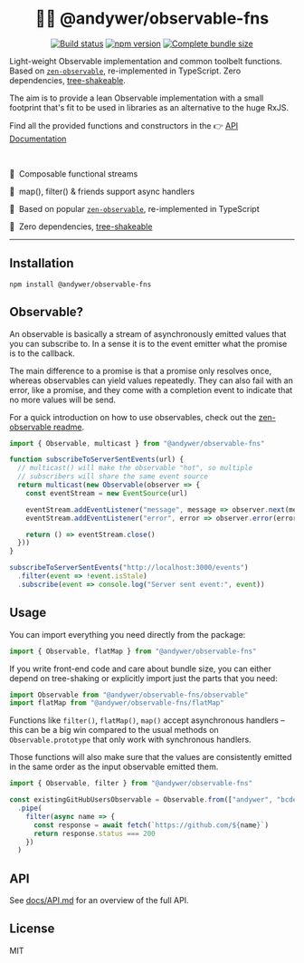 <h1 align="center">
  🕵️‍♀️ @andywer/observable-fns
</h1>

<p align="center">
  <a href="https://travis-ci.org/andywer/observable-fns" target="_blank"><img alt="Build status" src="https://img.shields.io/travis/andywer/observable-fns/master.svg?style=flat-square"></a>
  <a href="https://www.npmjs.com/package/@andywer/observable-fns" target="_blank"><img alt="npm version" src="https://img.shields.io/npm/v/@andywer/observable-fns.svg?style=flat-square"></a>
  <a href="https://bundlephobia.com/result?p=@andywer/observable-fns" target="_blank"><img alt="Complete bundle size" src="https://badgen.net/bundlephobia/min/@andywer/observable-fns"></a>
</p>

Light-weight Observable implementation and common toolbelt functions. Based on [`zen-observable`](https://github.com/zenparsing/zen-observable), re-implemented in TypeScript. Zero dependencies, [tree-shakeable](https://bitsofco.de/what-is-tree-shaking/).

The aim is to provide a lean Observable implementation with a small footprint that's fit to be used in libraries as an alternative to the huge RxJS.

Find all the provided functions and constructors in the 👉 [API Documentation](./docs/API.md)

<br>

🧩&nbsp;&nbsp;Composable functional streams

🚀&nbsp;&nbsp;map(), filter() & friends support async handlers

🔩&nbsp;&nbsp;Based on popular [`zen-observable`](https://github.com/zenparsing/zen-observable), re-implemented in TypeScript

🌳&nbsp;&nbsp;Zero dependencies, [tree-shakeable](https://bitsofco.de/what-is-tree-shaking/)

---

## Installation

```
npm install @andywer/observable-fns
```

## Observable?

An observable is basically a stream of asynchronously emitted values that you can subscribe to. In a sense it is to the event emitter what the promise is to the callback.

The main difference to a promise is that a promise only resolves once, whereas observables can yield values repeatedly. They can also fail with an error, like a promise, and they come with a completion event to indicate that no more values will be send.

For a quick introduction on how to use observables, check out the [zen-observable readme](https://github.com/zenparsing/zen-observable).

```js
import { Observable, multicast } from "@andywer/observable-fns"

function subscribeToServerSentEvents(url) {
  // multicast() will make the observable "hot", so multiple
  // subscribers will share the same event source
  return multicast(new Observable(observer => {
    const eventStream = new EventSource(url)

    eventStream.addEventListener("message", message => observer.next(message))
    eventStream.addEventListener("error", error => observer.error(error))

    return () => eventStream.close()
  }))
}

subscribeToServerSentEvents("http://localhost:3000/events")
  .filter(event => !event.isStale)
  .subscribe(event => console.log("Server sent event:", event))
```

## Usage

You can import everything you need directly from the package:

```js
import { Observable, flatMap } from "@andywer/observable-fns"
```

If you write front-end code and care about bundle size, you can either depend on tree-shaking or explicitly import just the parts that you need:

```js
import Observable from "@andywer/observable-fns/observable"
import flatMap from "@andywer/observable-fns/flatMap"
```

Functions like `filter()`, `flatMap()`, `map()` accept asynchronous handlers – this can be a big win compared to the usual methods on `Observable.prototype` that only work with synchronous handlers.

Those functions will also make sure that the values are consistently emitted in the same order as the input observable emitted them.

```js
import { Observable, filter } from "@andywer/observable-fns"

const existingGitHubUsersObservable = Observable.from(["andywer", "bcdef", "charlie"])
  .pipe(
    filter(async name => {
      const response = await fetch(`https://github.com/${name}`)
      return response.status === 200
    })
  )
```

## API

See [docs/API.md](./docs/API.md) for an overview of the full API.

## License

MIT
